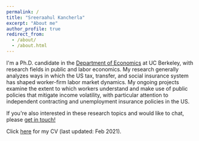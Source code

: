 ```yaml
---
permalink: /
title: "Sreeraahul Kancherla"
excerpt: "About me"
author_profile: true
redirect_from: 
  - /about/
  - /about.html
---
```


I'm a Ph.D. candidate in the [Department of Economics](https://www.econ.berkeley.edu/) at UC Berkeley, with research fields in public and labor economics. My research generally analyzes ways in which the US tax, transfer, and social insurance system has shaped worker-firm labor market dynamics. My ongoing projects examine the extent to which workers understand and make use of public policies that mitigate income volatility, with particular attention to independent contracting and unemployment insurance policies in the US.

If you're also interested in these research topics and would like to chat, please [get in touch!](https://sreekancherla.github.io/contact/)

Click [here](/files/srk_cv.pdf) for my CV (last updated: Feb 2021).